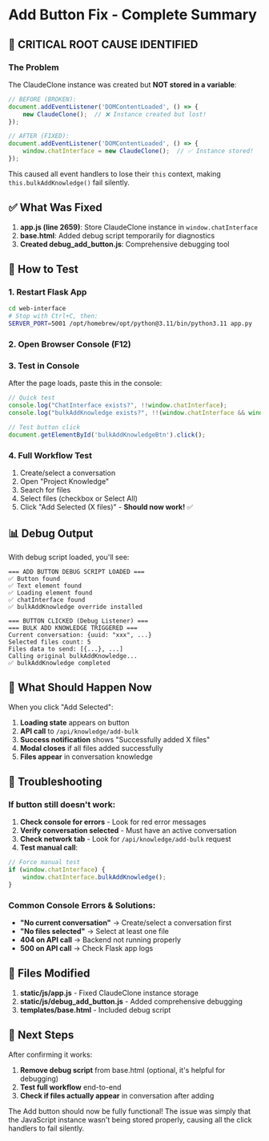 # Add Button Fix - Complete Summary

## 🔴 CRITICAL ROOT CAUSE IDENTIFIED

### The Problem
The ClaudeClone instance was created but **NOT stored in a variable**:

```javascript
// BEFORE (BROKEN):
document.addEventListener('DOMContentLoaded', () => {
    new ClaudeClone();  // ❌ Instance created but lost!
});

// AFTER (FIXED):
document.addEventListener('DOMContentLoaded', () => {
    window.chatInterface = new ClaudeClone();  // ✅ Instance stored!
});
```

This caused all event handlers to lose their `this` context, making `this.bulkAddKnowledge()` fail silently.

## ✅ What Was Fixed

1. **app.js (line 2659)**: Store ClaudeClone instance in `window.chatInterface`
2. **base.html**: Added debug script temporarily for diagnostics
3. **Created debug_add_button.js**: Comprehensive debugging tool

## 🧪 How to Test

### 1. Restart Flask App
```bash
cd web-interface
# Stop with Ctrl+C, then:
SERVER_PORT=5001 /opt/homebrew/opt/python@3.11/bin/python3.11 app.py
```

### 2. Open Browser Console (F12)

### 3. Test in Console
After the page loads, paste this in the console:

```javascript
// Quick test
console.log("ChatInterface exists?", !!window.chatInterface);
console.log("bulkAddKnowledge exists?", !!(window.chatInterface && window.chatInterface.bulkAddKnowledge));

// Test button click
document.getElementById('bulkAddKnowledgeBtn').click();
```

### 4. Full Workflow Test
1. Create/select a conversation
2. Open "Project Knowledge"
3. Search for files
4. Select files (checkbox or Select All)
5. Click "Add Selected (X files)" - **Should now work!** ✅

## 📊 Debug Output

With debug script loaded, you'll see:

```
=== ADD BUTTON DEBUG SCRIPT LOADED ===
✅ Button found
✅ Text element found
✅ Loading element found
✅ chatInterface found
✅ bulkAddKnowledge override installed

=== BUTTON CLICKED (Debug Listener) ===
=== BULK ADD KNOWLEDGE TRIGGERED ===
Current conversation: {uuid: "xxx", ...}
Selected files count: 5
Files data to send: [{...}, ...]
Calling original bulkAddKnowledge...
✅ bulkAddKnowledge completed
```

## 🎯 What Should Happen Now

When you click "Add Selected":

1. **Loading state** appears on button
2. **API call** to `/api/knowledge/add-bulk`
3. **Success notification** shows "Successfully added X files"
4. **Modal closes** if all files added successfully
5. **Files appear** in conversation knowledge

## 🔧 Troubleshooting

### If button still doesn't work:

1. **Check console for errors** - Look for red error messages
2. **Verify conversation selected** - Must have an active conversation
3. **Check network tab** - Look for `/api/knowledge/add-bulk` request
4. **Test manual call**:
```javascript
// Force manual test
if (window.chatInterface) {
    window.chatInterface.bulkAddKnowledge();
}
```

### Common Console Errors & Solutions:

- **"No current conversation"** → Create/select a conversation first
- **"No files selected"** → Select at least one file
- **404 on API call** → Backend not running properly
- **500 on API call** → Check Flask app logs

## 📝 Files Modified

1. **static/js/app.js** - Fixed ClaudeClone instance storage
2. **static/js/debug_add_button.js** - Added comprehensive debugging
3. **templates/base.html** - Included debug script

## 🚀 Next Steps

After confirming it works:

1. **Remove debug script** from base.html (optional, it's helpful for debugging)
2. **Test full workflow** end-to-end
3. **Check if files actually appear** in conversation after adding

The Add button should now be fully functional! The issue was simply that the JavaScript instance wasn't being stored properly, causing all the click handlers to fail silently.